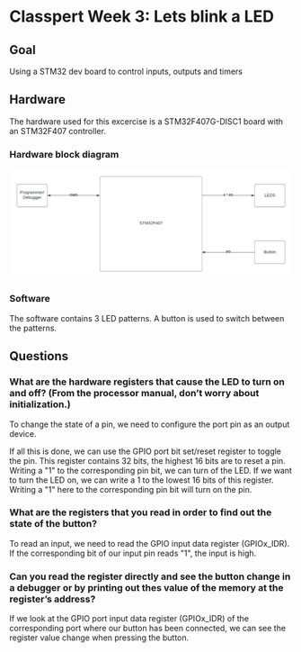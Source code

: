# Classpert Week 3: Lets blink a LED

## Goal
Using a STM32 dev board to control inputs, outputs and timers

## Hardware
The hardware used for this excercise is a STM32F407G-DISC1 board with an STM32F407 controller.

### Hardware block diagram
![Hardware block diagram](https://github.com/dmeprojects/Classpert_GreenTurtles/blob/main/Week%203/images/BlockDiagram_LEDBLINK.png)

### Software
The software contains 3 LED patterns.  A button is used to switch between the patterns.

## Questions
### What are the hardware registers that cause the LED to turn on and off? (From the processor manual, don’t worry about initialization.)

To change the state of a pin, we need to configure the port pin as an output device. 

If all this is done, we can use the GPIO port bit set/reset register to toggle the pin.  This register contains 32 bits, the highest 16 bits are to reset a pin.  Writing a "1" to the corresponding pin bit, we can turn of the LED.  If we want to turn the LED on, we can write a 1 to the lowest 16 bits of this register. Writing a "1" here to the corresponding pin bit will turn on the pin.
### What are the registers that you read in order to find out the state of the button?

To read an input, we need to read the GPIO input data register (GPIOx_IDR).  If the corresponding bit of our input pin reads "1", the input is high.
### Can you read the register directly and see the button change in a debugger or by printing out thes value of the memory at the register’s address?

If we look at the GPIO port input data register (GPIOx_IDR) of the corresponding port where our button has been connected, we can see the register value change when pressing the button.  